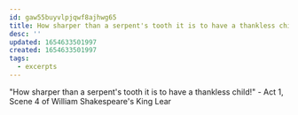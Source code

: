 ```yaml
---
id: gaw55buyvlpjqwf8ajhwg65
title: How sharper than a serpent's tooth it is to have a thankless child
desc: ''
updated: 1654633501997
created: 1654633501997
tags:
  - excerpts
---
```


"How sharper than a serpent's tooth it is to have a thankless child!" - Act 1, Scene 4 of William Shakespeare's King Lear
